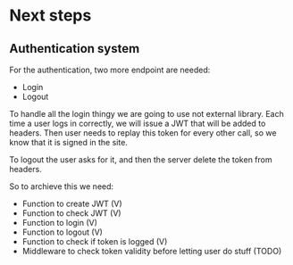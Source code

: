 # Next steps

## Authentication system
For the authentication, two more endpoint are needed: 
- Login
- Logout

To handle all the login thingy we are going to use not external library. Each time a user logs in correctly, we will issue a JWT that will be added to headers. Then user needs to replay this token for every other call, so we know that it is signed in the site. 

To logout the user asks for it, and then the server delete the token from headers. 

So to archieve this we need: 
- Function to create JWT (V)
- Function to check JWT (V)
- Function to login (V)
- Function to logout (V)
- Function to check if token is logged (V)
- Middleware to check token validity before letting user do stuff (TODO)